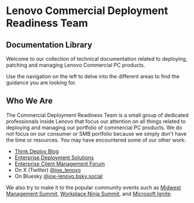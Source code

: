 # Lenovo Commercial Deployment Readiness Team

## Documentation Library

Welcome to our collection of technical documentation related to deploying, patching and managing Lenovo Commercial PC products.

Use the navigation on the left to delve into the different areas to find the guidance you are looking for.

## Who We Are

The Commercial Deployment Readiness Team is a small group of dedicated professionals inside Lenovo that focus our attention on all things related to deploying and managing our portfolio of commercial PC products.  We do not focus on our consumer or SMB portfolio because we simply don't have the time or resources.  You may have encountered some of our other work:

- [Think Deploy Blog](https://blog.lenovocdrt.com/)
- [Enterprise Deployment Solutions](https://support.lenovo.com/us/en/solutions/ht104232)
- [Enterprise Client Management Forum](https://forums.lenovo.com/t5/Enterprise-Client-Management/bd-p/sa01_eg)
- On X (Twitter) [@joe_lenovo](https://www.x.com/joe_lenovo)
- On Bluesky [@joe-lenovo.bsky.social](https://bsky.app/)

We also try to make it to the popular community events such as [Midwest Management Summit](https://mmsmoa.com/), [Workplace Ninja Summit](https://www.wpninjas.ch/), and [Microsoft Ignite](https://myignite.microsoft.com/home).
